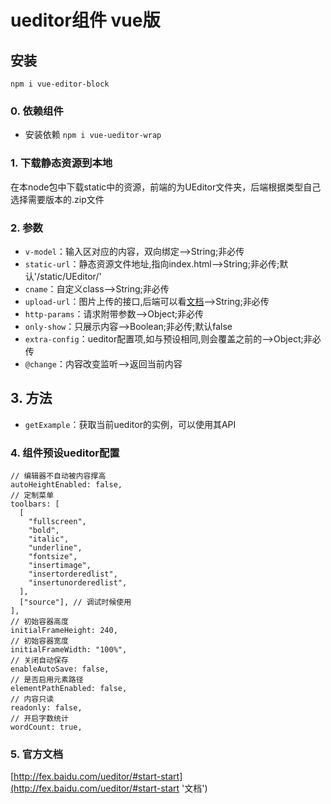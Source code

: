 # ueditor组件 vue版

## 安装
	npm i vue-editor-block

### 0. 依赖组件
* 安装依赖 `npm i vue-ueditor-wrap`

### 1. 下载静态资源到本地
在本node包中下载static中的资源，前端的为UEditor文件夹，后端根据类型自己选择需要版本的.zip文件

### 2. 参数
* `v-model`：输入区对应的内容，双向绑定-->String;非必传
* `static-url`：静态资源文件地址,指向index.html-->String;非必传;默认'/static/UEditor/'
* `cname`：自定义class-->String;非必传
* `upload-url`：图片上传的接口,后端可以看[文档](http://fex.baidu.com/ueditor/#server-deploy '后端文档')-->String;非必传
* `http-params`：请求附带参数-->Object;非必传
* `only-show`：只展示内容-->Boolean;非必传;默认false
* `extra-config`：ueditor配置项,如与预设相同,则会覆盖之前的-->Object;非必传
* `@change`：内容改变监听-->返回当前内容

## 3. 方法
* `getExample`：获取当前ueditor的实例，可以使用其API

### 4. 组件预设ueditor配置
	// 编辑器不自动被内容撑高
    autoHeightEnabled: false,
    // 定制菜单
    toolbars: [
      [
        "fullscreen",
        "bold",
        "italic",
        "underline",
        "fontsize",
        "insertimage",
        "insertorderedlist",
        "insertunorderedlist",
      ],
      ["source"], // 调试时候使用
    ],
    // 初始容器高度
    initialFrameHeight: 240,
    // 初始容器宽度
    initialFrameWidth: "100%",
    // 关闭自动保存
    enableAutoSave: false,
    // 是否启用元素路径
    elementPathEnabled: false,
    // 内容只读
    readonly: false,
    // 开启字数统计
    wordCount: true,

### 5. 官方文档
[http://fex.baidu.com/ueditor/#start-start](http://fex.baidu.com/ueditor/#start-start '文档')